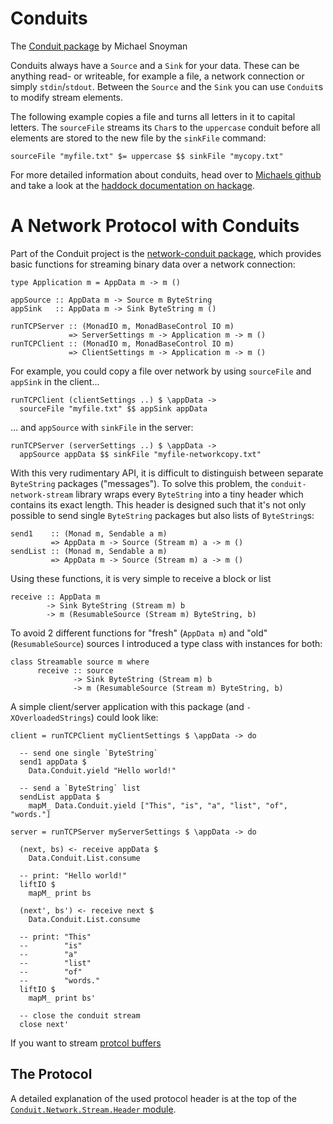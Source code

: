 Conduits
===

The [Conduit package](http://hackage.haskell.org/package/conduit) by Michael
Snoyman 

Conduits always have a `Source` and a `Sink` for your data. These can be
anything read- or writeable, for example a file, a network connection or
simply `stdin`/`stdout`. Between the `Source` and the `Sink` you can use
`Conduit`s to modify stream elements.

The following example copies a file and turns all letters in it to capital
letters. The `sourceFile` streams its `Char`s to the `uppercase` conduit before
all elements are stored to the new file by the `sinkFile` command:

    sourceFile "myfile.txt" $= uppercase $$ sinkFile "mycopy.txt"

For more detailed information about conduits, head over to [Michaels
github](https://github.com/snoyberg/conduit/) and take a look at the [haddock
documentation on hackage](http://hackage.haskell.org/package/conduit).


A Network Protocol with Conduits
===

Part of the Conduit project is the [network-conduit
package](http://hackage.haskell.org/package/network-conduit), which provides
basic functions for streaming binary data over a network connection:

    type Application m = AppData m -> m ()

    appSource :: AppData m -> Source m ByteString
    appSink   :: AppData m -> Sink ByteString m ()

    runTCPServer :: (MonadIO m, MonadBaseControl IO m)
                 => ServerSettings m -> Application m -> m ()
    runTCPClient :: (MonadIO m, MonadBaseControl IO m)
                 => ClientSettings m -> Application m -> m ()

For example, you could copy a file over network by using `sourceFile` and
`appSink` in the client...

    runTCPClient (clientSettings ..) $ \appData ->
      sourceFile "myfile.txt" $$ appSink appData

... and `appSource` with `sinkFile` in the server:

    runTCPServer (serverSettings ..) $ \appData ->
      appSource appData $$ sinkFile "myfile-networkcopy.txt"

With this very rudimentary API, it is difficult to distinguish between separate
`ByteString` packages ("messages"). To solve this problem, the
`conduit-network-stream` library wraps every `ByteString` into a tiny header
which contains its exact length. This header is designed such that it's not only
possible to send single `ByteString` packages but also lists of `ByteString`s:

    send1    :: (Monad m, Sendable a m)
             => AppData m -> Source (Stream m) a -> m ()
    sendList :: (Monad m, Sendable a m)
             => AppData m -> Source (Stream m) a -> m ()

Using these functions, it is very simple to receive a block or list 

    receive :: AppData m
            -> Sink ByteString (Stream m) b
            -> m (ResumableSource (Stream m) ByteString, b)

To avoid 2 different functions for "fresh" (`AppData m`) and "old"
(`ResumableSource`) sources I introduced a type class with instances for both:

    class Streamable source m where
          receive :: source
                  -> Sink ByteString (Stream m) b
                  -> m (ResumableSource (Stream m) ByteString, b)

A simple client/server application with this package (and `-XOverloadedStrings`)
could look like:

    client = runTCPClient myClientSettings $ \appData -> do

      -- send one single `ByteString`
      send1 appData $
        Data.Conduit.yield "Hello world!"

      -- send a `ByteString` list
      sendList appData $
        mapM_ Data.Conduit.yield ["This", "is", "a", "list", "of", "words."]

    server = runTCPServer myServerSettings $ \appData -> do

      (next, bs) <- receive appData $
        Data.Conduit.List.consume

      -- print: "Hello world!"
      liftIO $
        mapM_ print bs

      (next', bs') <- receive next $
        Data.Conduit.List.consume

      -- print: "This"
      --        "is"
      --        "a"
      --        "list"
      --        "of"
      --        "words."
      liftIO $
        mapM_ print bs'

      -- close the conduit stream
      close next'



If you want to stream [protcol
buffers](http://hackage.haskell.org/package/protocol-buffers)

The Protocol
---

A detailed explanation of the used protocol header is at the top of the
[`Conduit.Network.Stream.Header`
module](https://github.com/mcmaniac/conduit-network-stream/blob/master/src/Data/Conduit/Network/Stream/Header.hs).
